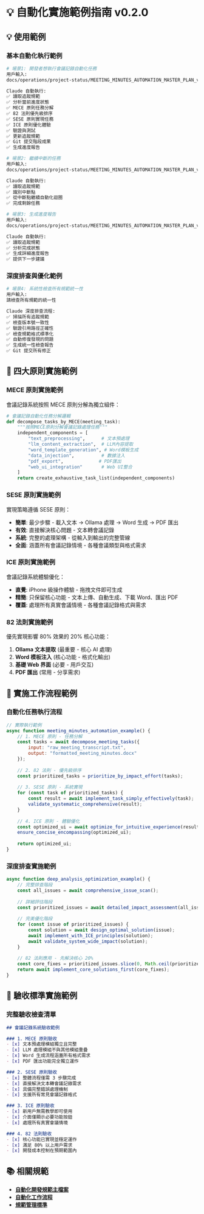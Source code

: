 # 💡 自動化實施範例指南 v0.2.0

## 💡 使用範例

### 基本自動化執行範例

```bash
# 場景1: 開發者想執行會議記錄自動化任務
用戶輸入:
docs/operations/project-status/MEETING_MINUTES_AUTOMATION_MASTER_PLAN_v0.2.0.md

Claude 自動執行:
✅ 讀取追蹤規範
✅ 分析當前進度狀態
✅ MECE 原則任務分解
✅ 82 法則優先級排序
✅ SESE 原則實現任務
✅ ICE 原則優化體驗
✅ 驗證與測試
✅ 更新追蹤規範
✅ Git 提交階段成果
✅ 生成進度報告

# 場景2: 繼續中斷的任務
用戶輸入:
docs/operations/project-status/MEETING_MINUTES_AUTOMATION_MASTER_PLAN_v0.2.0.md 請繼續執行

Claude 自動執行:
✅ 讀取追蹤規範
✅ 識別中斷點
✅ 從中斷點繼續自動化迴圈
✅ 完成剩餘任務

# 場景3: 生成進度報告
用戶輸入:
docs/operations/project-status/MEETING_MINUTES_AUTOMATION_MASTER_PLAN_v0.2.0.md 進度報告

Claude 自動執行:
✅ 讀取追蹤規範
✅ 分析完成狀態
✅ 生成詳細進度報告
✅ 提供下一步建議
```

### 深度排查與優化範例

```bash
# 場景4: 系統性檢查所有規範統一性
用戶輸入:
請檢查所有規範的統一性

Claude 深度排查流程:
✅ 掃描所有追蹤規範
✅ 檢查版本號一致性
✅ 驗證引用路徑正確性
✅ 檢查規範格式標準化
✅ 自動修復發現的問題
✅ 生成統一性檢查報告
✅ Git 提交所有修正
```

## 🎯 四大原則實施範例

### MECE 原則實施範例

會議記錄系統按照 MECE 原則分解為獨立組件：

```python
# 會議記錄自動化任務分解邏輯
def decompose_tasks_by_MECE(meeting_task):
    """按照MECE原則分解會議記錄處理任務"""
    independent_components = [
        "text_preprocessing",      # 文本預處理
        "llm_content_extraction",  # LLM內容提取
        "word_template_generation", # Word模板生成
        "data_injection",          # 數據注入
        "pdf_export",             # PDF匯出
        "web_ui_integration"       # Web UI整合
    ]
    return create_exhaustive_task_list(independent_components)
```

### SESE 原則實施範例

實現策略遵循 SESE 原則：

- **簡單**: 最少步驟 - 載入文本 → Ollama 處理 → Word 生成 → PDF 匯出
- **有效**: 直接解決核心問題 - 文本轉會議記錄
- **系統**: 完整的處理架構 - 從輸入到輸出的完整管線
- **全面**: 涵蓋所有會議記錄情境 - 各種會議類型與格式需求

### ICE 原則實施範例

會議記錄系統體驗優化：

- **直覺**: iPhone 級操作體驗 - 拖拽文件即可生成
- **精簡**: 只保留核心功能 - 文本上傳、自動生成、下載 Word、匯出 PDF
- **覆蓋**: 處理所有真實會議情境 - 各種會議記錄格式與需求

### 82 法則實施範例

優先實現影響 80% 效果的 20% 核心功能：

1. **Ollama 文本提取** (最重要 - 核心 AI 處理)
2. **Word 模板注入** (核心功能 - 格式化輸出)
3. **基礎 Web 界面** (必要 - 用戶交互)
4. **PDF 匯出** (常用 - 分享需求)

## 🔄 實施工作流程範例

### 自動化任務執行流程

```javascript
// 實際執行範例
async function meeting_minutes_automation_example() {
    // 1. MECE 原則 - 任務分解
    const tasks = await decompose_meeting_tasks({
        input: "raw_meeting_transcript.txt",
        output: "formatted_meeting_minutes.docx"
    });
    
    // 2. 82 法則 - 優先級排序
    const prioritized_tasks = prioritize_by_impact_effort(tasks);
    
    // 3. SESE 原則 - 系統實現
    for (const task of prioritized_tasks) {
        const result = await implement_task_simply_effectively(task);
        validate_systematic_comprehensive(result);
    }
    
    // 4. ICE 原則 - 體驗優化
    const optimized_ui = await optimize_for_intuitive_experience(result);
    ensure_concise_encompassing(optimized_ui);
    
    return optimized_ui;
}
```

### 深度排查實施範例

```javascript
async function deep_analysis_optimization_example() {
    // 完整排查階段
    const all_issues = await comprehensive_issue_scan();
    
    // 詳細評估階段  
    const prioritized_issues = await detailed_impact_assessment(all_issues);
    
    // 完美優化階段
    for (const issue of prioritized_issues) {
        const solution = await design_optimal_solution(issue);
        await implement_with_ICE_principles(solution);
        await validate_system_wide_impact(solution);
    }
    
    // 82 法則應用 - 先解決核心 20%
    const core_fixes = prioritized_issues.slice(0, Math.ceil(prioritized_issues.length * 0.2));
    return await implement_core_solutions_first(core_fixes);
}
```

## 🎯 驗收標準實施範例

### 完整驗收檢查清單

```markdown
## 會議記錄系統驗收範例

### 1. MECE 原則驗收
- [x] 文本預處理模組獨立且完整
- [x] LLM 處理模組不與其他模組重疊
- [x] Word 生成流程涵蓋所有格式需求
- [x] PDF 匯出功能完全獨立運作

### 2. SESE 原則驗收  
- [x] 整體流程僅需 3 步驟完成
- [x] 直接解決文本轉會議記錄需求
- [x] 具備完整錯誤處理機制
- [x] 支援所有常見會議記錄格式

### 3. ICE 原則驗收
- [x] 新用戶無需教學即可使用
- [x] 介面僅顯示必要功能按鈕
- [x] 處理所有真實會議情境

### 4. 82 法則驗收
- [x] 核心功能已實現並穩定運作
- [x] 滿足 80% 以上用戶需求  
- [x] 開發成本控制在預期範圍內
```

## 📚 相關規範

- **[自動化開發規範主檔案](./AUTOMATED_DEVELOPMENT_SPECIFICATION.md)**
- **[自動化工作流程](./AUTOMATED_DEVELOPMENT_WORKFLOW.md)** 
- **[規範管理標準](./AUTOMATED_SPECIFICATION_MANAGEMENT.md)**